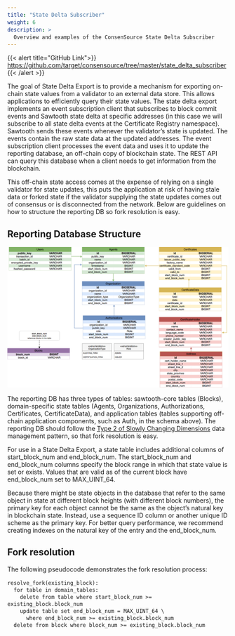 ```yaml
---
title: "State Delta Subscriber"
weight: 6
description: >
  Overview and examples of the ConsenSource State Delta Subscriber
---
```


{{< alert title="GitHub Link">}}
https://github.com/target/consensource/tree/master/state_delta_subscriber
{{< /alert >}}

The goal of State Delta Export is to provide a mechanism for exporting on-chain state values from a validator to an external data store. This allows applications to efficiently query their state values. The state delta export implements an event subscription client that subscribes to block commit events and Sawtooth state delta at specific addresses (in this case we will subscribe to all state delta events at the Certificate Registry namespace). Sawtooth sends these events whenever the validator’s state is updated. The events contain the raw state data at the updated addresses. The event subscription client processes the event data and uses it to update the reporting database, an off-chain copy of blockchain state. The REST API can query this database when a client needs to get information from the blockchain.

This off-chain state access comes at the expense of relying on a single validator for state updates, this puts the application at risk of having stale data or forked state if the validator supplying the state updates comes out of consensus or is disconnected from the network. Below are guidelines on how to structure the reporting DB so fork resolution is easy.

## Reporting Database Structure

![DB Schema](https://github.com/target/consensource-docs/blob/master/content/docs/developer/Application%20Developer's%20Guide/SDS/ConsenSource_DBSchema.png?raw=true)

The reporting DB has three types of tables: sawtooth-core tables (Blocks), domain-specific state tables (Agents, Organizations, Authorizations, Certificates, CertificateData), and application tables (tables supporting off-chain application components, such as Auth, in the schema above).
The reporting DB should follow the [Type 2 of Slowly Changing Dimensions](https://en.wikipedia.org/wiki/Slowly_changing_dimension#Type_2:_add_new_row) data management pattern, so that fork resolution is easy.

For use in a State Delta Export, a state table includes additional columns of start_block_num and end_block_num. The ​start_block_num​ and ​end_block_num​ columns specify the block range in which that state value is set or exists. Values that are valid as of the current block have ​end_block_num​ set to MAX_UINT_64.

Because there might be state objects in the database that refer to the same object in state at different block heights (with different block numbers), the primary key for each object cannot be the same as the object’s natural key in blockchain state. Instead, use a sequence ID column or another unique ID scheme as the primary key. For better query performance, we recommend creating indexes on the natural key of the entry and the end_block_num.

## Fork resolution

The following pseudocode demonstrates the fork resolution process:

```
resolve_fork(existing_block):
  for table in domain_tables:
    delete from table where start_block_num >= existing_block.block_num
    update table set end_block_num = MAX_UINT_64 \
      where end_block_num >= existing_block.block_num
  delete from block where block_num >= existing_block.block_num
```
